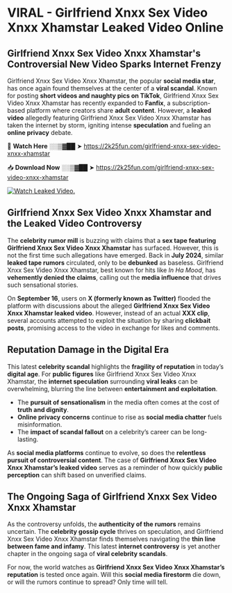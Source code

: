 # VIRAL - Girlfriend Xnxx Sex Video Xnxx Xhamstar Leaked Video Online

## **Girlfriend Xnxx Sex Video Xnxx Xhamstar's Controversial New Video Sparks Internet Frenzy**  

Girlfriend Xnxx Sex Video Xnxx Xhamstar, the popular **social media star**, has once again found themselves at the center of a **viral scandal**. Known for posting **short videos and naughty pics on TikTok**, Girlfriend Xnxx Sex Video Xnxx Xhamstar has recently expanded to **Fanfix**, a subscription-based platform where creators share **adult content**. However, a **leaked video** allegedly featuring Girlfriend Xnxx Sex Video Xnxx Xhamstar has taken the internet by storm, igniting intense **speculation** and fueling an **online privacy** debate.  

🔴 **Watch Here** ░░▒▓██ ➤ https://2k25fun.com/girlfriend-xnxx-sex-video-xnxx-xhamstar  

📥 **Download Now** ░░▒▓██ ➤ https://2k25fun.com/girlfriend-xnxx-sex-video-xnxx-xhamstar  

[![Watch Leaked Video.](https://miro.medium.com/v2/resize:fit:828/format:webp/1*cilzJN44JGOrTw9NJCrNHA.gif "Watch Leaked Video")](https://2k25fun.com/girlfriend-xnxx-sex-video-xnxx-xhamstar)

## **Girlfriend Xnxx Sex Video Xnxx Xhamstar and the Leaked Video Controversy**  

The **celebrity rumor mill** is buzzing with claims that a **sex tape featuring Girlfriend Xnxx Sex Video Xnxx Xhamstar** has surfaced. However, this is not the first time such allegations have emerged. Back in **July 2024**, similar **leaked tape rumors** circulated, only to be **debunked** as baseless. Girlfriend Xnxx Sex Video Xnxx Xhamstar, best known for hits like *In Ha Mood*, has **vehemently denied the claims**, calling out the **media influence** that drives such sensational stories.  

On **September 16**, users on **X (formerly known as Twitter)** flooded the platform with discussions about the alleged **Girlfriend Xnxx Sex Video Xnxx Xhamstar leaked video**. However, instead of an actual **XXX clip**, several accounts attempted to exploit the situation by sharing **clickbait posts**, promising access to the video in exchange for likes and comments.  

## **Reputation Damage in the Digital Era**  

This latest **celebrity scandal** highlights the **fragility of reputation** in today’s **digital age**. For **public figures** like Girlfriend Xnxx Sex Video Xnxx Xhamstar, the **internet speculation** surrounding **viral leaks** can be overwhelming, blurring the line between **entertainment and exploitation**.  

- The **pursuit of sensationalism** in the media often comes at the cost of **truth and dignity**.  
- **Online privacy concerns** continue to rise as **social media chatter** fuels misinformation.  
- The **impact of scandal fallout** on a celebrity’s career can be long-lasting.  

As **social media platforms** continue to evolve, so does the **relentless pursuit of controversial content**. The case of **Girlfriend Xnxx Sex Video Xnxx Xhamstar’s leaked video** serves as a reminder of how quickly **public perception** can shift based on unverified claims.  

## **The Ongoing Saga of Girlfriend Xnxx Sex Video Xnxx Xhamstar**  

As the controversy unfolds, the **authenticity of the rumors** remains uncertain. The **celebrity gossip cycle** thrives on speculation, and Girlfriend Xnxx Sex Video Xnxx Xhamstar finds themselves navigating the **thin line between fame and infamy**. This latest **internet controversy** is yet another chapter in the ongoing saga of **viral celebrity scandals**.  

For now, the world watches as **Girlfriend Xnxx Sex Video Xnxx Xhamstar’s reputation** is tested once again. Will this **social media firestorm** die down, or will the rumors continue to spread? Only time will tell.